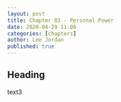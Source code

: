 ```yaml
---
layout: post
title: Chapter 03 - Personal Power
date: 2020-04-29 11:08
categories: [chapters]
author: Lee Jordan
published: true
---
```


<h2>Heading</h2>

text3
